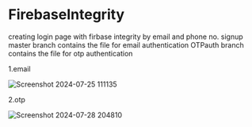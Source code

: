 # FirebaseIntegrity
creating login page with firbase integrity by email and phone no. signup
master branch contains the file for email authentication
OTPauth branch contains the file for otp authentication


1.email


![Screenshot 2024-07-25 111135](https://github.com/user-attachments/assets/cd16042a-aeea-43a3-a78d-eac25a4f89a2)


2.otp

![Screenshot 2024-07-28 204810](https://github.com/user-attachments/assets/8f701a8d-3ea3-44f6-afc6-d9970d79796b)
